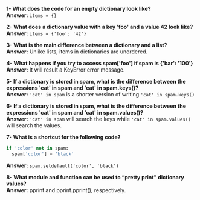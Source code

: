 **1- What does the code for an empty dictionary look like?**  
**Answer:** `items = {}`

**2- What does a dictionary value with a key 'foo' and a value 42 look like?**  
**Answer:** `items = {'foo': '42'}`

**3- What is the main difference between a dictionary and a list?**  
**Answer:** Unlike lists, items in dictionaries are unordered.

**4- What happens if you try to access spam['foo'] if spam is {'bar': '100'}**  
**Answer:** It will result a KeyError error message.

**5- If a dictionary is stored in spam, what is the difference between the expressions 'cat' in spam and 'cat' in spam.keys()?**  
**Answer:** `'cat' in spam` is a shorter version of writing `'cat' in spam.keys()`

**6- If a dictionary is stored in spam, what is the difference between the expressions 'cat' in spam and 'cat' in spam.values()?**  
**Answer:** `'cat' in spam` will search the keys while `'cat' in spam.values()` will search the values.

**7- What is a shortcut for the following code?**  
```python
if 'color' not in spam:
  spam['color'] = 'black'
```  
**Answer:** `spam.setdefault('color', 'black')`

**8- What module and function can be used to “pretty print” dictionary values?**  
**Answer:** pprint and pprint.pprint(), respectively.
